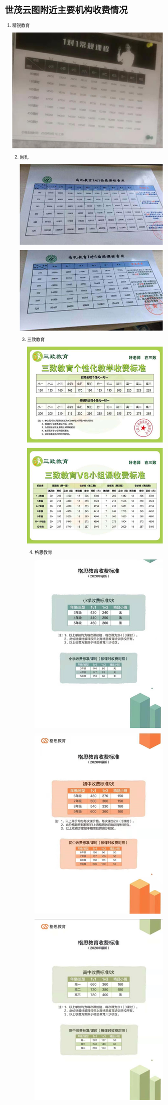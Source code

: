 # 世茂云图附近主要机构收费情况

1. 精锐教育

   ![sf_jingrui](pic/sf_jingrui.jpg)

   2. 尚孔

      ![sf_shangkong_1v1](pic/sf_shangkong_1v1.jpg)

      ![sf_shangkong_1v4](pic/sf_shangkong_1v4.jpg)

      3. 三致教育

         ![sf_sanzhi_1v1](pic/sf_sanzhi_1v1.jpg)

         ![sf_sanzhi_1v8](pic/sf_sanzhi_1v8.jpg)

         4. 格思教育

            ![sf_gs_xx](pic/sf_gs_xx.jpg)

            ![sf_gs_cz](pic/sf_gs_cz.jpg)

            ![sf_gs_gz](pic/sf_gs_gz.jpg)